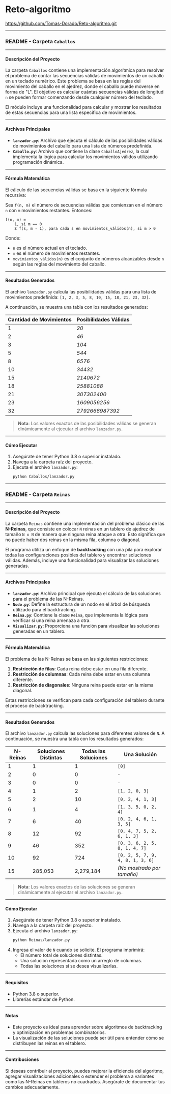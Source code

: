 # Reto-algoritmo

https://github.com/Tomas-Dorado/Reto-algoritmo.git

---

### README - Carpeta `Caballos`

---

#### **Descripción del Proyecto**
La carpeta `Caballos` contiene una implementación algorítmica para resolver el problema de contar las secuencias válidas de movimientos de un caballo en un teclado numérico. Este problema se basa en las reglas del movimiento del caballo en el ajedrez, donde el caballo puede moverse en forma de "L". El objetivo es calcular cuántas secuencias válidas de longitud `n` se pueden formar comenzando desde cualquier número del teclado.

El módulo incluye una funcionalidad para calcular y mostrar los resultados de estas secuencias para una lista específica de movimientos.

---

#### **Archivos Principales**
- **`lanzador.py`**: Archivo que ejecuta el cálculo de las posibilidades válidas de movimientos del caballo para una lista de números predefinida.
- **`Caballo.py`**: Archivo que contiene la clase `CaballoAjedrez`, la cual implementa la lógica para calcular los movimientos válidos utilizando programación dinámica.

---

#### **Fórmula Matemática**
El cálculo de las secuencias válidas se basa en la siguiente fórmula recursiva:

Sea `f(n, m)` el número de secuencias válidas que comienzan en el número `n` con `m` movimientos restantes. Entonces:

```
f(n, m) = 
    1, si m == 0
    Σ f(s, m - 1), para cada s en movimientos_válidos(n), si m > 0
```

Donde:
- `n` es el número actual en el teclado.
- `m` es el número de movimientos restantes.
- `movimientos_válidos(n)` es el conjunto de números alcanzables desde `n` según las reglas del movimiento del caballo.

---

#### **Resultados Generados**
El archivo `lanzador.py` calcula las posibilidades válidas para una lista de movimientos predefinida: `[1, 2, 3, 5, 8, 10, 15, 18, 21, 23, 32]`.

A continuación, se muestra una tabla con los resultados generados:

| **Cantidad de Movimientos** | **Posibilidades Válidas** |
|-----------------------------|---------------------------|
| 1                           | *20*   |
| 2                           | *46*   |
| 3                           | *104*   |
| 5                           | *544*   |
| 8                           | *6576*   |
| 10                          | *34432*   |
| 15                          | *2140672*   |
| 18                          | *25881088*   |
| 21                          | *307302400*   |
| 23                          | *1609056256*   |
| 32                          | *2792668987392*   |

> **Nota**: Los valores exactos de las posibilidades válidas se generan dinámicamente al ejecutar el archivo `lanzador.py`.

---

#### **Cómo Ejecutar**
1. Asegúrate de tener Python 3.8 o superior instalado.
2. Navega a la carpeta raíz del proyecto.
3. Ejecuta el archivo `lanzador.py`:
   ```bash
   python Caballos/lanzador.py
   ```

---

### README - Carpeta `Reinas`

---

#### **Descripción del Proyecto**
La carpeta `Reinas` contiene una implementación del problema clásico de las **N-Reinas**, que consiste en colocar `N` reinas en un tablero de ajedrez de tamaño `N x N` de manera que ninguna reina ataque a otra. Esto significa que no puede haber dos reinas en la misma fila, columna o diagonal.

El programa utiliza un enfoque de **backtracking** con una pila para explorar todas las configuraciones posibles del tablero y encontrar soluciones válidas. Además, incluye una funcionalidad para visualizar las soluciones generadas.

---

#### **Archivos Principales**
- **`lanzador.py`**: Archivo principal que ejecuta el cálculo de las soluciones para el problema de las N-Reinas.
- **`Nodo.py`**: Define la estructura de un nodo en el árbol de búsqueda utilizado para el backtracking.
- **`Reina.py`**: Contiene la clase `Reina`, que implementa la lógica para verificar si una reina amenaza a otra.
- **`Visualizar.py`**: Proporciona una función para visualizar las soluciones generadas en un tablero.

---

#### **Fórmula Matemática**
El problema de las N-Reinas se basa en las siguientes restricciones:
1. **Restricción de filas**: Cada reina debe estar en una fila diferente.
2. **Restricción de columnas**: Cada reina debe estar en una columna diferente.
3. **Restricción de diagonales**: Ninguna reina puede estar en la misma diagonal.

Estas restricciones se verifican para cada configuración del tablero durante el proceso de backtracking.

---

#### **Resultados Generados**
El archivo `lanzador.py` calcula las soluciones para diferentes valores de `N`. A continuación, se muestra una tabla con los resultados generados:

| **N-Reinas** | **Soluciones Distintas** | **Todas las Soluciones** | **Una Solución**       |
|--------------|---------------------------|---------------------------|-------------------------|
| 1            | 1                         | 1                         | `[0]`                  |
| 2            | 0                         | 0                         | `-`                    |
| 3            | 0                         | 0                         | `-`                    |
| 4            | 1                         | 2                         | `[1, 2, 0, 3]`         |
| 5            | 2                         | 10                        | `[0, 2, 4, 1, 3]`      |
| 6            | 1                         | 4                         | `[1, 3, 5, 0, 2, 4]`   |
| 7            | 6                         | 40                        | `[0, 2, 4, 6, 1, 3, 5]`|
| 8            | 12                        | 92                        | `[0, 4, 7, 5, 2, 6, 1, 3]` |
| 9            | 46                        | 352                       | `[0, 3, 6, 2, 5, 8, 1, 4, 7]` |
| 10           | 92                        | 724                       | `[0, 2, 5, 7, 9, 4, 8, 1, 3, 6]` |
| 15           | 285,053                   | 2,279,184                 | *(No mostrado por tamaño)* |

> **Nota**: Los valores exactos de las soluciones se generan dinámicamente al ejecutar el archivo `lanzador.py`.

---

#### **Cómo Ejecutar**
1. Asegúrate de tener Python 3.8 o superior instalado.
2. Navega a la carpeta raíz del proyecto.
3. Ejecuta el archivo `lanzador.py`:
   ```bash
   python Reinas/lanzador.py
   ```
4. Ingresa el valor de `N` cuando se solicite. El programa imprimirá:
   - El número total de soluciones distintas.
   - Una solución representada como un arreglo de columnas.
   - Todas las soluciones si se desea visualizarlas.

---

#### **Requisitos**
- Python 3.8 o superior.
- Librerías estándar de Python.

---

#### **Notas**
- Este proyecto es ideal para aprender sobre algoritmos de backtracking y optimización en problemas combinatorios.
- La visualización de las soluciones puede ser útil para entender cómo se distribuyen las reinas en el tablero.

---

#### **Contribuciones**
Si deseas contribuir al proyecto, puedes mejorar la eficiencia del algoritmo, agregar visualizaciones adicionales o extender el problema a variantes como las N-Reinas en tableros no cuadrados. Asegúrate de documentar tus cambios adecuadamente.
